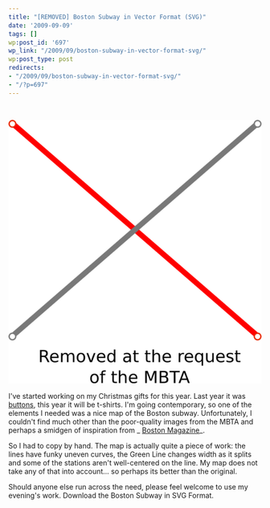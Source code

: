 ```yaml
---
title: "[REMOVED] Boston Subway in Vector Format (SVG)"
date: '2009-09-09'
tags: []
wp:post_id: '697'
wp_link: "/2009/09/boston-subway-in-vector-format-svg/"
wp:post_type: post
redirects:
- "/2009/09/boston-subway-in-vector-format-svg/"
- "/?p=697"
---
```


 

[ ![](2009-09-09-REMOVED-Boston-Subway-in-Vector-Format-SVG/MBTA-removed-600x626.png "MBTA-removed") ](2009-09-09-REMOVED-Boston-Subway-in-Vector-Format-SVG/MBTA-removed.png)

I've started working on my Christmas gifts for this year. Last year it was [buttons](http://www.flickr.com/photos/bensheldon/3195197386/), this year it will be t-shirts. I'm going contemporary, so one of the elements I needed was a nice map of the Boston subway. Unfortunately, I couldn't find much other than the poor-quality images from the MBTA and perhaps a smidgen of inspiration from _ [Boston Magazine](http://www.cartogrammar.com/blog/magazine-cover-subway-map-awesome/)_.

So I had to copy by hand. The map is actually quite a piece of work: the lines have funky uneven curves, the Green Line changes width as it splits and some of the stations aren't well-centered on the line. My map does not take any of that into account... so perhaps its better than the original.

Should anyone else run across the need, please feel welcome to use my evening's work. Download the Boston Subway in SVG Format.

 

